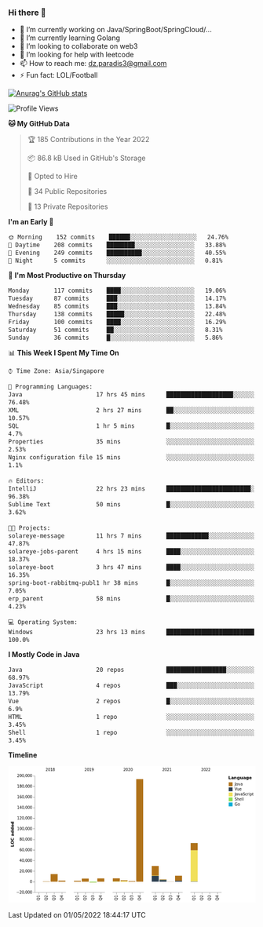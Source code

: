 ### Hi there 👋

- 🔭 I’m currently working on Java/SpringBoot/SpringCloud/...
- 🌱 I’m currently learning Golang
- 👯 I’m looking to collaborate on web3
- 🤔 I’m looking for help with leetcode
- 📫 How to reach me: dz.paradis3@gmail.com
- ⚡ Fun fact: LOL/Football

[![Anurag's GitHub stats](https://github-readme-stats.vercel.app/api?username=xiumu2017&show_icons=true&theme=radical)](https://github.com/anuraghazra/github-readme-stats)

<!--
**xiumu2017/xiumu2017** is a ✨ _special_ ✨ repository because its `README.md` (this file) appears on your GitHub profile.

Here are some ideas to get you started:

- 🔭 I’m currently working on ...
- 🌱 I’m currently learning ...
- 👯 I’m looking to collaborate on ...
- 🤔 I’m looking for help with ...
- 💬 Ask me about ...
- 📫 How to reach me: ...
- 😄 Pronouns: ...
- ⚡ Fun fact: ...
-->

<!--START_SECTION:waka-->
![Profile Views](http://img.shields.io/badge/Profile%20Views-0-blue)

**🐱 My GitHub Data** 

> 🏆 185 Contributions in the Year 2022
 > 
> 📦 86.8 kB Used in GitHub's Storage 
 > 
> 💼 Opted to Hire
 > 
> 📜 34 Public Repositories 
 > 
> 🔑 13 Private Repositories  
 > 
**I'm an Early 🐤** 

```text
🌞 Morning    152 commits    ██████░░░░░░░░░░░░░░░░░░░   24.76% 
🌆 Daytime    208 commits    ████████░░░░░░░░░░░░░░░░░   33.88% 
🌃 Evening    249 commits    ██████████░░░░░░░░░░░░░░░   40.55% 
🌙 Night      5 commits      ░░░░░░░░░░░░░░░░░░░░░░░░░   0.81%

```
📅 **I'm Most Productive on Thursday** 

```text
Monday       117 commits    ████░░░░░░░░░░░░░░░░░░░░░   19.06% 
Tuesday      87 commits     ███░░░░░░░░░░░░░░░░░░░░░░   14.17% 
Wednesday    85 commits     ███░░░░░░░░░░░░░░░░░░░░░░   13.84% 
Thursday     138 commits    █████░░░░░░░░░░░░░░░░░░░░   22.48% 
Friday       100 commits    ████░░░░░░░░░░░░░░░░░░░░░   16.29% 
Saturday     51 commits     ██░░░░░░░░░░░░░░░░░░░░░░░   8.31% 
Sunday       36 commits     █░░░░░░░░░░░░░░░░░░░░░░░░   5.86%

```


📊 **This Week I Spent My Time On** 

```text
⌚︎ Time Zone: Asia/Singapore

💬 Programming Languages: 
Java                     17 hrs 45 mins      ███████████████████░░░░░░   76.48% 
XML                      2 hrs 27 mins       ██░░░░░░░░░░░░░░░░░░░░░░░   10.57% 
SQL                      1 hr 5 mins         █░░░░░░░░░░░░░░░░░░░░░░░░   4.7% 
Properties               35 mins             ░░░░░░░░░░░░░░░░░░░░░░░░░   2.53% 
Nginx configuration file 15 mins             ░░░░░░░░░░░░░░░░░░░░░░░░░   1.1%

🔥 Editors: 
IntelliJ                 22 hrs 23 mins      ████████████████████████░   96.38% 
Sublime Text             50 mins             █░░░░░░░░░░░░░░░░░░░░░░░░   3.62%

🐱‍💻 Projects: 
solareye-message         11 hrs 7 mins       ████████████░░░░░░░░░░░░░   47.87% 
solareye-jobs-parent     4 hrs 15 mins       ████░░░░░░░░░░░░░░░░░░░░░   18.37% 
solareye-boot            3 hrs 47 mins       ████░░░░░░░░░░░░░░░░░░░░░   16.35% 
spring-boot-rabbitmq-publ1 hr 38 mins        █░░░░░░░░░░░░░░░░░░░░░░░░   7.05% 
erp_parent               58 mins             █░░░░░░░░░░░░░░░░░░░░░░░░   4.23%

💻 Operating System: 
Windows                  23 hrs 13 mins      █████████████████████████   100.0%

```

**I Mostly Code in Java** 

```text
Java                     20 repos            █████████████████░░░░░░░░   68.97% 
JavaScript               4 repos             ███░░░░░░░░░░░░░░░░░░░░░░   13.79% 
Vue                      2 repos             █░░░░░░░░░░░░░░░░░░░░░░░░   6.9% 
HTML                     1 repo              ░░░░░░░░░░░░░░░░░░░░░░░░░   3.45% 
Shell                    1 repo              ░░░░░░░░░░░░░░░░░░░░░░░░░   3.45%

```


**Timeline**

![Chart not found](https://raw.githubusercontent.com/xiumu2017/xiumu2017/main/charts/bar_graph.png) 


 Last Updated on 01/05/2022 18:44:17 UTC
<!--END_SECTION:waka-->
